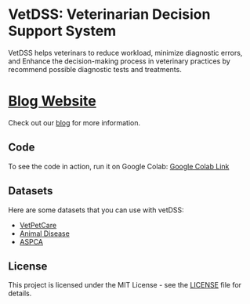 # VetDSS: Veterinarian Decision Support System
VetDSS helps veterinars to reduce workload, minimize diagnostic errors, and Enhance the decision-making process in veterinary practices by recommend possible diagnostic tests and treatments. 

# [Blog Website](https://newtonhaven.github.io/vet-dss-llm/)
Check out our [blog](https://newtonhaven.github.io/vet-dss-llm/) for more information. 

## Code
To see the code in action, run it on Google Colab: [Google Colab Link](https://colab.research.google.com/drive/1Iyac5p0w0t_sLPmJwqWQJzaNmpOLQ9Bi?usp=sharing)

## Datasets
Here are some datasets that you can use with vetDSS:
- [VetPetCare](https://www.huggingface.co/datasets/infinite-dataset-hub/VetPetCare)
- [Animal Disease](https://www.kaggle.com/datasets/gracehephzibahm/animal-disease)
- [ASPCA](https://www.aspca.org/)

## License
This project is licensed under the MIT License - see the [LICENSE](LICENSE) file for details.